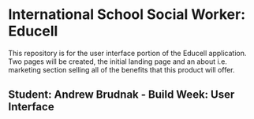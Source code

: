 # International School Social Worker: Educell

This repository is for the user interface portion of the Educell application. Two pages will be created, the initial landing page and an about i.e. marketing section selling all of the benefits that this product will offer.

## Student: Andrew Brudnak - Build Week: User Interface
